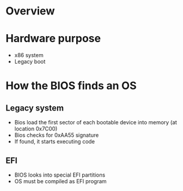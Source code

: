 # Overview

# Hardware purpose
- x86 system
- Legacy boot

# How the BIOS finds an OS
## Legacy system
- Bios load the first sector of each bootable device into memory (at location 0x7C00)
- Bios checks for 0xAA55 signature
- If found, it starts executing code
## EFI
- BIOS looks into special EFI partitions
- OS must be compiled as EFI program